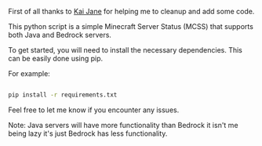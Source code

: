 First of all thanks to [Kai Jane](https://github.com/Kai-Denzel-Jane) for helping me to cleanup and add some code.

This python script is a simple Minecraft Server Status (MCSS) that supports both Java and Bedrock servers.

To get started, you will need to install the necessary dependencies. This can be easily done using pip.

For example:
```zsh

pip install -r requirements.txt

```
Feel free to let me know if you encounter any issues.

Note: Java servers will have more functionality than Bedrock it isn't me being lazy it's just Bedrock has less functionality.
